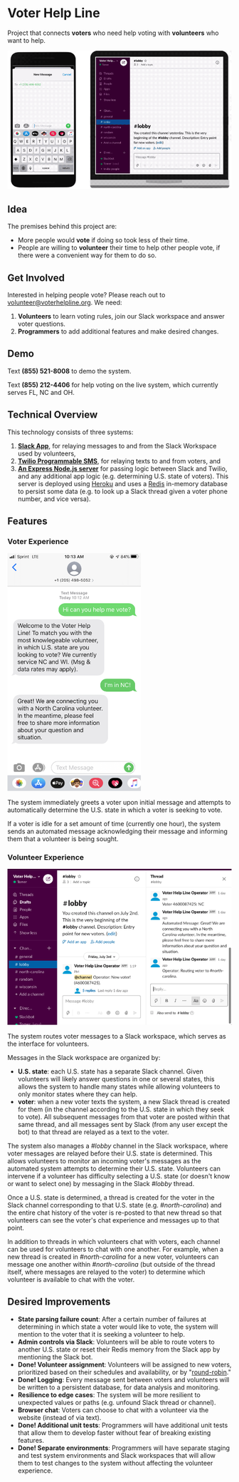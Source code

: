 # Voter Help Line

Project that connects **voters** who need help voting with **volunteers** who want to help.

![wireframe](images/merged3.gif)

## Idea

The premises behind this project are:
- More people would **vote** if doing so took less of their time.
- People are willing to **volunteer** their time to help other people vote, if there were a convenient way for them to do so.

## Get Involved

Interested in helping people vote? Please reach out to volunteer@voterhelpline.org. We need:

1. **Volunteers** to learn voting rules, join our Slack workspace and answer voter questions.
2. **Programmers** to add additional features and make desired changes.

## Demo

Text **(855) 521-8008** to demo the system.

Text **(855) 212-4406** for help voting on the live system, which currently serves FL, NC and OH.

## Technical Overview

This technology consists of three systems:

1. [**Slack App**](https://api.slack.com/), for relaying messages to and from the Slack Workspace used by volunteers,
2. [**Twilio Programmable SMS**](https://www.twilio.com/sms), for relaying texts to and from voters, and
3. [**An Express Node.js server**](https://expressjs.com/) for passing logic between Slack and Twilio, and any additional app logic (e.g. determining U.S. state of voters). This server is deployed using [Heroku](http://heroku.com/) and uses a [Redis](https://redis.io/) in-memory database to persist some data (e.g. to look up a Slack thread given a voter phone number, and vice versa).

## Features

### Voter Experience

<img src="images/voter_screenshot.png" alt="voter_screenshot" width="300"/>

The system immediately greets a voter upon initial message and attempts to automatically determine the U.S. state in which a voter is seeking to vote.

If a voter is idle for a set amount of time (currently one hour), the system sends an automated message acknowledging their message and informing them that a volunteer is being sought.

### Volunteer Experience

![wireframe](images/volunteer_screenshot.png)

The system routes voter messages to a Slack workspace, which serves as the interface for volunteers.

Messages in the Slack workspace are organized by:

- **U.S. state**: each U.S. state has a separate Slack channel. Given volunteers will likely answer questions in one or several states, this allows the system to handle many states while allowing volunteers to only monitor states where they can help.
- **voter**: when a new voter texts the system, a new Slack thread is created for them (in the channel according to the U.S. state in which they seek to vote). All subsequent messages from that voter are posted within that same thread, and all messages sent by Slack (from any user except the bot) to that thread are relayed as a text to the voter.

The system also manages a *#lobby* channel in the Slack workspace, where voter messages are relayed before their U.S. state is determined. This allows volunteers to monitor an incoming voter's messages as the automated system attempts to determine their U.S. state. Volunteers can intervene if a volunteer has difficulty selecting a U.S. state (or doesn't know or want to select one) by messaging in the Slack *#lobby* thread.

Once a U.S. state is determined, a thread is created for the voter in the Slack channel corresponding to that U.S. state (e.g. *#north-carolina*) and the entire chat history of the voter is re-posted to that new thread so that volunteers can see the voter's chat experience and messages up to that point.

In addition to threads in which volunteers chat with voters, each channel can be used for volunteers to chat with one another. For example, when a new thread is created in *#north-carolina* for a new voter, volunteers can message one another within *#north-carolina* (but outside of the thread itself, where messages are relayed to the voter) to determine which volunteer is available to chat with the voter.

## Desired Improvements

- **State parsing failure count**: After a certain number of failures at determining in which state a voter would like to vote, the system will mention to the voter that it is seeking a volunteer to help.
- **Admin controls via Slack**: Volunteers will be able to route voters to another U.S. state or reset their Redis memory from the Slack app by mentioning the Slack bot.
- **Done! Volunteer assignment**: Volunteers will be assigned to new voters, prioritized based on their schedules and availability, or by "[round-robin](https://en.wikipedia.org/wiki/Round-robin_scheduling)."
- **Done! Logging**: Every message sent between voters and volunteers will be written to a persistent database, for data analysis and monitoring.
- **Resilience to edge cases**: The system will be more resilient to unexpected values or paths (e.g. unfound Slack thread or channel).
- **Browser chat**: Voters can choose to chat with a volunteer via the website (instead of via text).
- **Done! Additional unit tests**: Programmers will have additional unit tests that allow them to develop faster without fear of breaking existing features.
- **Done! Separate environments**: Programmers will have separate staging and test system environments and Slack workspaces that will allow them to test changes to the system without affecting the volunteer experience.

